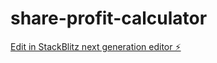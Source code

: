 # share-profit-calculator

[Edit in StackBlitz next generation editor ⚡️](https://stackblitz.com/~/github.com/md-mahtab-it/share-profit-calculator)